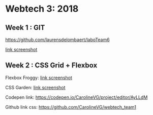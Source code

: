 # Webtech 3: 2018
## Week 1 : GIT

https://github.com/laurensdelombaert/laboTeam6


[link screenshot](https://drive.google.com/file/d/1BxQd_q8Oz5xET-v1LA_o3uPfdinTAKBL/view?usp=sharing "git it")


## Week 2 : CSS Grid + Flexbox

Flexbox Froggy: 
[link screenshot](https://drive.google.com/file/d/1mwPZFDe3DAmXD9xZGhpA88U-dz9vNwCr/view?usp=sharing "Flexbox Froggy")

CSS Garden: 
[link screenshot](https://drive.google.com/file/d/1wtFpQPVjYYC4BjQIM2aBgTn8tKzWUiQ6/view?usp=sharing "CSS Garden")

Codepen link: https://codepen.io/CarolineVG/project/editor/AyLLdM 

Github link css: https://github.com/CarolineVG/webtech_team1